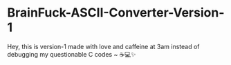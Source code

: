 # BrainFuck-ASCII-Converter-Version-1
Hey, this is version-1 made with love and caffeine at 3am instead of debugging my questionable C codes ~ ☕💻✨
